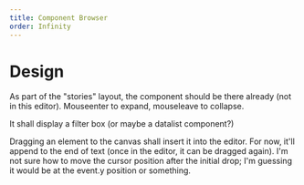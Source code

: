 ```yaml
---
title: Component Browser
order: Infinity
---
```


# Design

As part of the "stories" layout, the component should be there already (not in this editor). Mouseenter to expand, mouseleave to collapse.

It shall display a filter box (or maybe a datalist component?)

Dragging an element to the canvas shall insert it into the editor. For now, it'll append to the end of text (once in the editor, it can be dragged again). I'm not sure how to move the cursor position after the initial drop; I'm guessing it would be at the event.y position or something.